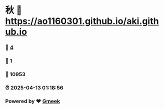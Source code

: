 # 秋 :link: https://ao1160301.github.io/aki.github.io 
### :page_facing_up: [4](https://ao1160301.github.io/aki.github.io/tag.html) 
### :speech_balloon: 1 
### :hibiscus: 10953 
### :alarm_clock: 2025-04-13 01:18:56 
### Powered by :heart: [Gmeek](https://github.com/Meekdai/Gmeek)
